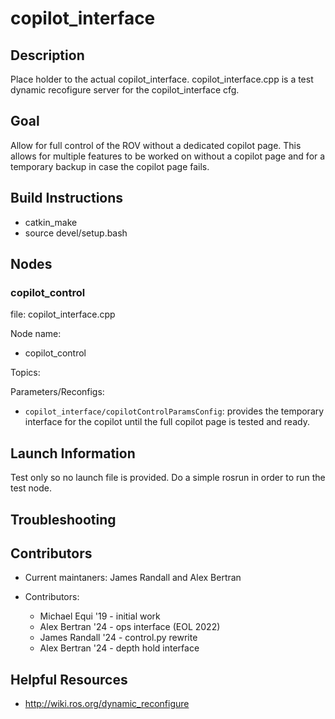 # copilot_interface

## Description

Place holder to the actual copilot_interface. copilot_interface.cpp is a test dynamic recofigure server for the copilot_interface cfg.

## Goal

Allow for full control of the ROV without a dedicated copilot page. This allows for multiple features to be worked on without a copilot page and for a temporary backup in case the copilot page fails.

## Build Instructions 

* catkin_make 
* source devel/setup.bash

## Nodes

### copilot_control

file: copilot_interface.cpp

Node name:
* copilot_control

Topics:

Parameters/Reconfigs:
*  `copilot_interface/copilotControlParamsConfig`: provides the temporary interface for the copilot until the full copilot page is tested and ready.


## Launch Information

Test only so no launch file is provided. Do a simple rosrun in order to run the test node. 

## Troubleshooting

## Contributors 

* Current maintaners: James Randall and Alex Bertran

* Contributors:
  * Michael Equi '19 - initial work
  * Alex Bertran '24 - ops interface (EOL 2022)
  * James Randall '24 - control.py rewrite
  * Alex Bertran '24 - depth hold interface

## Helpful Resources

* http://wiki.ros.org/dynamic_reconfigure


